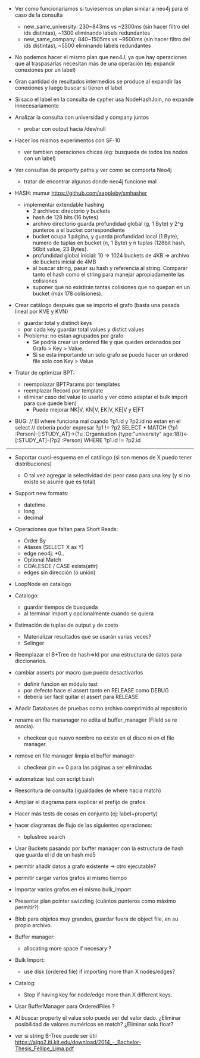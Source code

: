 + Ver como funcionariamos si tuviesemos un plan similar a neo4j para el caso de la consulta
  - new_same_university:
    230~843ms vs ~2300ms (sin hacer filtro del ids distintas), ~1300 eliminando labels redundantes
  - new_same_company:
    840~1505ms vs ~9500ms (sin hacer filtro del ids distintas), ~5500 eliminando labels redundantes

+ No podemos hacer el mismo plan que neo4J, ya que hay operaciones que al traspasarlas necesitan más
  de una operación (ej: expandir conexiones por un label)
+ Gran cantidad de resultados intermedios se produce al expandir las conexiones y luego buscar si tienen
  el label
+ Si saco el label en la consulta de cypher usa NodeHashJoin, no expande innecesariamente

+ Analizar la consulta con universidad y company juntos
    + probar con output hacia /dev/null

+ Hacer los mismos experimentos con SF-10
  + ver tambien operaciones chicas (eg: busqueda de todos los nodos con un label)

- Ver consultas de property paths y ver como se comporta Neo4j
    - tratar de encontrar algunas donde neo4j funcione mal

- HASH: mumur https://github.com/aappleby/smhasher
    - implementar extendable hashing
        - 2 archivos: directorio y buckets
        - hash de 128 bits (16 bytes)
        - archivo directorio guarda profundidad global (g, 1 Byte) y 2^g punteros a el bucket correspondiente
        - bucket ocupa 1 página, y guarda profundidad local (1 Byte), numero de tuplas en bucket (n, 1 Byte)
          y n tuplas (128bit hash, 56bit value, 23 Bytes).
        - profundidad global inicial: 10 => 1024 buckets de 4KB => archivo de buckets inicial de 4MB
        - al buscar string, pasar su hash y referencia al string. Comparar tanto el hash como el string
          para manejar apropiadamente las colisiones
        - suponer que no existirán tantas colisiones que no quepan en un bucket (máx 178 colisiones).

- Crear catálogo después que se importo el grafo (basta una pasada lineal por KVE y KVN)
    - guardar total y distinct keys
    - por cada key guardar total values y distict values
    - Problema: no estan agrupados por grafo
        - Se podría crear un ordered file y que queden ordenados por Grafo > Key > Value.
        - Si se esta importando un solo grafo se puede hacer un ordered file solo con Key > Value

- Tratar de optimizar BPT:
    - reempolazar BPTParams por templates
    - reemplazar Record por template
    - eliminar caso del value (o usarlo y ver cómo adaptar el bulk import para que quede bien)
        - Puede mejorar NK|V, KN|V, EK|V, KE|V y E|FT

- BUG:
    // El where funciona mal cuando ?p1.id y ?p2.id no estan en el select
    // debería poder expresar ?p1 != ?p2
    SELECT *
    MATCH (?p1 :Person)-[:STUDY_AT]->(?u :Organisation {type:"university" age:18})<-[:STUDY_AT]-(?p2 :Person)
    WHERE ?p1.id != ?p2.id
____________________________________________________________________
- Soportar cuasi-esquema en el catálogo (si son menos de X puedo tener distribuciones)
    - O tal vez agregar la selectividad del peor caso para una key (y si no existe se asume que es total)

- Support new formats:
    - datetime
    - long
    - decimal

- Operaciones que faltan para Short Reads:
    - Order By
    - Aliases (SELECT X as Y)
    - edge neo4j: *0..
    - Optional Match
    - COALESCE / CASE exists(attr)
    - edges sin dirección (o unión)

- LoopNode en catalogo
- Catalogo:
    - guardar tiempos de busqueda
    - al terminar import y opcionalmente cuando se quiera

- Estimación de tuplas de output y de costo
    - Materializar resultados que se usarán varias veces?
    - Selinger
- Reemplazar el B+Tree de hash=>Id por una estructura de datos para diccionarios.


- cambiar asserts por macro que pueda desactivarlos
    - definir funcion en módulo test
    - por defecto hace el assert tanto en RELEASE como DEBUG
    - debería ser fácil quitar el assert para RELEASE
- Añadir Databases de pruebas como archivo comprimido al repositorio

- rename en file mananager no edita el buffer_manager (FileId se re asocia).
    - checkear que nuevo nombre no existe en el disco ni en el file manager.
- remove en file manager limpia el buffer manager
    - checkear pin == 0 para las páginas a ser eliminadas

- automatizar test con script bash
- Reescritura de consulta (igualdades de where hacia match)
- Ampliar el diagrama para explicar el prefijo de grafos
- Hacer más tests de cosas en conjunto (ej: label+property)
- hacer diagramas de flujo de las siguientes operaciones:
    - bplustree search

- Usar Buckets pasando por buffer manager con la estructura de hash que guarda el id de un hash md5
- permitir añadir datos a grafo existente -> otro ejecutable?
- permitir cargar varios grafos al mismo tiempo

- Importar varios grafos en el mismo bulk_import
- Presentar plan pointer swizzling (cuántos punteros como máximo permitir?)
- Blob para objetos muy grandes, guardar fuera de object file, en su propio archivo.
- Buffer manager:
    - allocating more space if necesary ?
- Bulk Import:
    - use disk (ordered file) if importing more than X nodes/edges?
- Catalog:
    - Stop if having key for node/edge more than X different keys.
- Usar BufferManager para OrderedFiles ?
- Al buscar property el value solo puede ser del valor dado. ¿Eliminar posibilidad de valores numéricos en match? ¿Eliminar solo float?
- ver si string B-Tree puede ser útil https://algo2.iti.kit.edu/download/2014_-_Bachelor-Thesis_Fellipe_Lima.pdf
